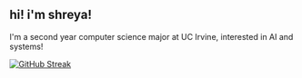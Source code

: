 ## hi! i'm shreya!
I'm a second year computer science major at UC Irvine, interested in AI and systems!

[![GitHub Streak](https://streak-stats.demolab.com/?user=sn82978&theme=dark)](https://git.io/streak-stats)
